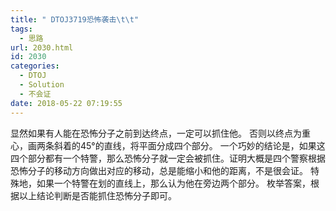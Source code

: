 ```yaml
---
title: " DTOJ3719恐怖袭击\t\t"
tags:
  - 思路
url: 2030.html
id: 2030
categories:
  - DTOJ
  - Solution
  - 不会证
date: 2018-05-22 07:19:55
---
```


显然如果有人能在恐怖分子之前到达终点，一定可以抓住他。 否则以终点为重心，画两条斜着的$45°$的直线，将平面分成四个部分。 一个巧妙的结论是，如果这四个部分都有一个特警，那么恐怖分子就一定会被抓住。证明大概是四个警察根据恐怖分子的移动方向做出对应的移动，总是能缩小和他的距离，不是很会证。 特殊地，如果一个特警在划的直线上，那么认为他在旁边两个部分。 枚举答案，根据以上结论判断是否能抓住恐怖分子即可。